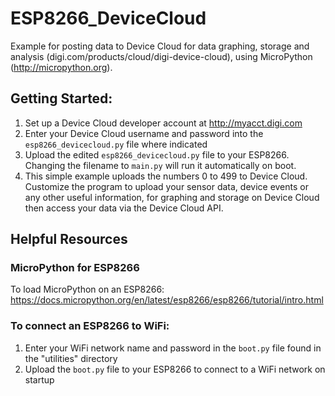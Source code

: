 # ESP8266_DeviceCloud
Example for posting data to Device Cloud for data graphing, storage and analysis (digi.com/products/cloud/digi-device-cloud), using MicroPython (http://micropython.org).

## Getting Started:
1. Set up a Device Cloud developer account at http://myacct.digi.com
2. Enter your Device Cloud username and password into the `esp8266_devicecloud.py` file where indicated
3. Upload the edited `esp8266_devicecloud.py` file to your ESP8266. Changing the filename to `main.py` will run it automatically on boot.
4. This simple example uploads the numbers 0 to 499 to Device Cloud. Customize the program to upload your sensor data, device events or any other useful information, for graphing and storage on Device Cloud then access your data via the Device Cloud API.

## Helpful Resources
### MicroPython for ESP8266
To load MicroPython on an ESP8266: https://docs.micropython.org/en/latest/esp8266/esp8266/tutorial/intro.html

### To connect an ESP8266 to WiFi:
1. Enter your WiFi network name and password in the `boot.py` file found in the "utilities" directory
2. Upload the `boot.py` file to your ESP8266 to connect to a WiFi network on startup
